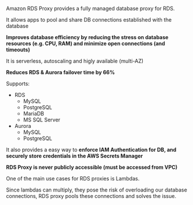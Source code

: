 Amazon RDS Proxy provides a fully managed database proxy for RDS.

It allows apps to pool and share DB connections established with the database

**Improves database efficiency by reducing the stress on database resources (e.g. CPU, RAM) and minimize open connections (and timeouts)**

It is serverless, autoscaling and higly available (multi-AZ)

**Reduces RDS & Aurora failover time by 66%**

Supports:
- RDS
	- MySQL
	- PostgreSQL
	- MariaDB
	- MS SQL Server
- Aurora
	- MySQL
	- PostgreSQL

It also provides a easy way to **enforce IAM Authentication for DB, and securely store credentials in the AWS Secrets Manager**

**RDS Proxy is never publicly accessible (must be accessed from VPC)**

One of the main use cases for RDS proxies is Lambdas.

Since lambdas can multiply, they pose the risk of overloading our database connections, RDS proxy pools these connections and solves the issue.